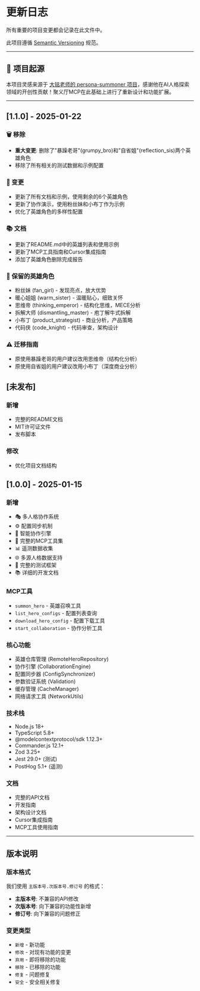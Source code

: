 # 更新日志

所有重要的项目变更都会记录在此文件中。

此项目遵循 [Semantic Versioning](https://semver.org/lang/zh-CN/) 规范。

---

## 🙏 项目起源

本项目灵感来源于 [大铭老师的 persona-summoner 项目](https://github.com/yinwm/persona-summoner)，感谢他在AI人格探索领域的开创性贡献！聚义厅MCP在此基础上进行了重新设计和功能扩展。

---

## [1.1.0] - 2025-01-22

### 🗑️ 移除
- **重大变更**: 删除了"暴躁老哥"(grumpy_bro)和"自省姐"(reflection_sis)两个英雄角色
- 移除了所有相关的测试数据和示例配置

### 🔄 变更
- 更新了所有文档和示例，使用剩余的6个英雄角色
- 更新了协作演示，使用粉丝妹和小布丁作为示例
- 优化了英雄角色的多样性配置

### 📚 文档
- 更新了README.md中的英雄列表和使用示例
- 更新了MCP工具指南和Cursor集成指南
- 添加了英雄角色删除完成报告

### 🎯 保留的英雄角色
- 粉丝妹 (fan_girl) - 发现亮点，放大优势
- 暖心姐姐 (warm_sister) - 温暖贴心，细致关怀
- 思维帝 (thinking_emperor) - 结构化思维，MECE分析
- 拆解大师 (dismantling_master) - 庖丁解牛式拆解
- 小布丁 (product_strategist) - 商业分析，产品策略
- 代码侠 (code_knight) - 代码审查，架构设计

### ⚠️ 迁移指南
- 原使用暴躁老哥的用户建议改用思维帝（结构化分析）
- 原使用自省姐的用户建议改用小布丁（深度商业分析）

## [未发布]

### 新增
- 完整的README文档
- MIT许可证文件
- 发布脚本

### 修改
- 优化项目文档结构

## [1.0.0] - 2025-01-15

### 新增
- 🎭 多人格协作系统
- ⚙️ 配置同步机制
- 🤝 智能协作引擎
- 🔧 完整的MCP工具集
- 📊 遥测数据收集
- 🌐 多源人格数据支持
- 🧪 完整的测试框架
- 📚 详细的开发文档

### MCP工具
- `summon_hero` - 英雄召唤工具
- `list_hero_configs` - 配置列表查询
- `download_hero_config` - 配置下载工具
- `start_collaboration` - 协作分析工具

### 核心功能
- 英雄仓库管理 (RemoteHeroRepository)
- 协作引擎 (CollaborationEngine)
- 配置同步器 (ConfigSynchronizer)
- 参数验证系统 (Validation)
- 缓存管理 (CacheManager)
- 网络请求工具 (NetworkUtils)

### 技术栈
- Node.js 18+
- TypeScript 5.8+
- @modelcontextprotocol/sdk 1.12.3+
- Commander.js 12.1+
- Zod 3.25+
- Jest 29.0+ (测试)
- PostHog 5.1+ (遥测)

### 文档
- 完整的API文档
- 开发指南
- 架构设计文档
- Cursor集成指南
- MCP工具使用指南

---

## 版本说明

### 版本格式
我们使用 `主版本号.次版本号.修订号` 的格式：

- **主版本号**: 不兼容的API修改
- **次版本号**: 向下兼容的功能性新增
- **修订号**: 向下兼容的问题修正

### 变更类型
- `新增` - 新功能
- `修改` - 对现有功能的变更
- `弃用` - 即将移除的功能
- `移除` - 已移除的功能
- `修复` - 问题修复
- `安全` - 安全相关修复 